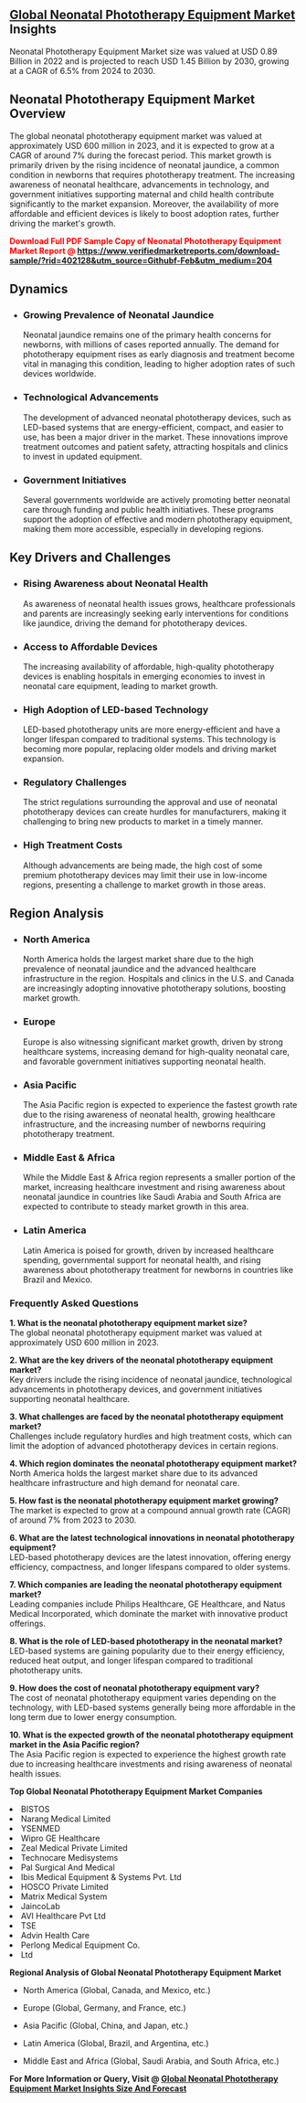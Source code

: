 <h2><a href="https://www.verifiedmarketreports.com/download-sample/?rid=402128&amp;utm_source=Githubf&amp;utm_medium=204" target="_blank">Global Neonatal Phototherapy Equipment Market</a> Insights</h2><p>Neonatal Phototherapy Equipment Market size was valued at USD 0.89 Billion in 2022 and is projected to reach USD 1.45 Billion by 2030, growing at a CAGR of 6.5% from 2024 to 2030.</p><p> <h2>Neonatal Phototherapy Equipment Market Overview</h2> <p>The global neonatal phototherapy equipment market was valued at approximately USD 600 million in 2023, and it is expected to grow at a CAGR of around 7% during the forecast period. This market growth is primarily driven by the rising incidence of neonatal jaundice, a common condition in newborns that requires phototherapy treatment. The increasing awareness of neonatal healthcare, advancements in technology, and government initiatives supporting maternal and child health contribute significantly to the market expansion. Moreover, the availability of more affordable and efficient devices is likely to boost adoption rates, further driving the market's growth.</p> <p><strong><p><span class=""><span style="color: #ff0000;"><strong>Download Full PDF Sample Copy of Neonatal Phototherapy Equipment Market Report</strong> @ </span><a href="https://www.verifiedmarketreports.com/download-sample/?rid=402128&amp;utm_source=Githubf-Feb&amp;utm_medium=204" target="_blank">https://www.verifiedmarketreports.com/download-sample/?rid=402128&amp;utm_source=Githubf-Feb&amp;utm_medium=204</a></span></p></strong></p> <h2>Dynamics</h2> <ul> <li><h3>Growing Prevalence of Neonatal Jaundice</h3> Neonatal jaundice remains one of the primary health concerns for newborns, with millions of cases reported annually. The demand for phototherapy equipment rises as early diagnosis and treatment become vital in managing this condition, leading to higher adoption rates of such devices worldwide. </li> <li><h3>Technological Advancements</h3> The development of advanced neonatal phototherapy devices, such as LED-based systems that are energy-efficient, compact, and easier to use, has been a major driver in the market. These innovations improve treatment outcomes and patient safety, attracting hospitals and clinics to invest in updated equipment. </li> <li><h3>Government Initiatives</h3> Several governments worldwide are actively promoting better neonatal care through funding and public health initiatives. These programs support the adoption of effective and modern phototherapy equipment, making them more accessible, especially in developing regions. </li> </ul> <h2>Key Drivers and Challenges</h2> <ul> <li><h3>Rising Awareness about Neonatal Health</h3> As awareness of neonatal health issues grows, healthcare professionals and parents are increasingly seeking early interventions for conditions like jaundice, driving the demand for phototherapy devices. </li> <li><h3>Access to Affordable Devices</h3> The increasing availability of affordable, high-quality phototherapy devices is enabling hospitals in emerging economies to invest in neonatal care equipment, leading to market growth. </li> <li><h3>High Adoption of LED-based Technology</h3> LED-based phototherapy units are more energy-efficient and have a longer lifespan compared to traditional systems. This technology is becoming more popular, replacing older models and driving market expansion. </li> <li><h3>Regulatory Challenges</h3> The strict regulations surrounding the approval and use of neonatal phototherapy devices can create hurdles for manufacturers, making it challenging to bring new products to market in a timely manner. </li> <li><h3>High Treatment Costs</h3> Although advancements are being made, the high cost of some premium phototherapy devices may limit their use in low-income regions, presenting a challenge to market growth in those areas. </li> </ul> <h2>Region Analysis</h2> <ul> <li><h3>North America</h3> North America holds the largest market share due to the high prevalence of neonatal jaundice and the advanced healthcare infrastructure in the region. Hospitals and clinics in the U.S. and Canada are increasingly adopting innovative phototherapy solutions, boosting market growth. </li> <li><h3>Europe</h3> Europe is also witnessing significant market growth, driven by strong healthcare systems, increasing demand for high-quality neonatal care, and favorable government initiatives supporting neonatal health. </li> <li><h3>Asia Pacific</h3> The Asia Pacific region is expected to experience the fastest growth rate due to the rising awareness of neonatal health, growing healthcare infrastructure, and the increasing number of newborns requiring phototherapy treatment. </li> <li><h3>Middle East & Africa</h3> While the Middle East & Africa region represents a smaller portion of the market, increasing healthcare investment and rising awareness about neonatal jaundice in countries like Saudi Arabia and South Africa are expected to contribute to steady market growth in this area. </li> <li><h3>Latin America</h3> Latin America is poised for growth, driven by increased healthcare spending, governmental support for neonatal health, and rising awareness about phototherapy treatment for newborns in countries like Brazil and Mexico. </li> </ul> <h3>Frequently Asked Questions</h3> <p><strong>1. What is the neonatal phototherapy equipment market size?</strong><br> The global neonatal phototherapy equipment market was valued at approximately USD 600 million in 2023.</p> <p><strong>2. What are the key drivers of the neonatal phototherapy equipment market?</strong><br> Key drivers include the rising incidence of neonatal jaundice, technological advancements in phototherapy devices, and government initiatives supporting neonatal healthcare.</p> <p><strong>3. What challenges are faced by the neonatal phototherapy equipment market?</strong><br> Challenges include regulatory hurdles and high treatment costs, which can limit the adoption of advanced phototherapy devices in certain regions.</p> <p><strong>4. Which region dominates the neonatal phototherapy equipment market?</strong><br> North America holds the largest market share due to its advanced healthcare infrastructure and high demand for neonatal care.</p> <p><strong>5. How fast is the neonatal phototherapy equipment market growing?</strong><br> The market is expected to grow at a compound annual growth rate (CAGR) of around 7% from 2023 to 2030.</p> <p><strong>6. What are the latest technological innovations in neonatal phototherapy equipment?</strong><br> LED-based phototherapy devices are the latest innovation, offering energy efficiency, compactness, and longer lifespans compared to older systems.</p> <p><strong>7. Which companies are leading the neonatal phototherapy equipment market?</strong><br> Leading companies include Philips Healthcare, GE Healthcare, and Natus Medical Incorporated, which dominate the market with innovative product offerings.</p> <p><strong>8. What is the role of LED-based phototherapy in the neonatal market?</strong><br> LED-based systems are gaining popularity due to their energy efficiency, reduced heat output, and longer lifespan compared to traditional phototherapy units.</p> <p><strong>9. How does the cost of neonatal phototherapy equipment vary?</strong><br> The cost of neonatal phototherapy equipment varies depending on the technology, with LED-based systems generally being more affordable in the long term due to lower energy consumption.</p> <p><strong>10. What is the expected growth of the neonatal phototherapy equipment market in the Asia Pacific region?</strong><br> The Asia Pacific region is expected to experience the highest growth rate due to increasing healthcare investments and rising awareness of neonatal health issues.</p> </p><p><strong>Top Global Neonatal Phototherapy Equipment Market Companies</strong></p><div data-test-id=""><p><li>BISTOS</li><li> Narang Medical Limited</li><li> YSENMED</li><li> Wipro GE Healthcare</li><li> Zeal Medical Private Limited</li><li> Technocare Medisystems</li><li> Pal Surgical And Medical</li><li> Ibis Medical Equipment & Systems Pvt. Ltd</li><li> HOSCO Private Limited</li><li> Matrix Medical System</li><li> JaincoLab</li><li> AVI Healthcare Pvt Ltd</li><li> TSE</li><li> Advin Health Care</li><li> Perlong Medical Equipment Co.</li><li> Ltd</li></p><div><strong>Regional Analysis of&nbsp;Global Neonatal Phototherapy Equipment Market</strong></div><ul><li dir="ltr"><p dir="ltr">North America&nbsp;(Global, Canada, and Mexico, etc.)</p></li><li dir="ltr"><p dir="ltr">Europe (Global, Germany, and France, etc.)</p></li><li dir="ltr"><p dir="ltr">Asia Pacific&nbsp;(Global, China, and Japan, etc.)</p></li><li dir="ltr"><p dir="ltr">Latin America&nbsp;(Global, Brazil, and Argentina, etc.)</p></li><li dir="ltr">Middle East and Africa&nbsp;(Global, Saudi Arabia, and South Africa, etc.)</li></ul><p><strong>For More Information or Query, Visit @&nbsp;</strong><strong><a href="https://www.verifiedmarketreports.com/product/neonatal-phototherapy-equipment-market/?utm_source=Githubf&amp;utm_medium=204" target="_blank">Global Neonatal Phototherapy Equipment Market Insights Size And Forecast</a></strong></p></div>
